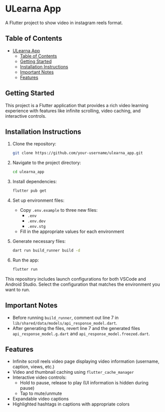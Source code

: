 # ULearna App

A Flutter project to show video in instagram reels format.

## Table of Contents

- [ULearna App](#ulearna-app)
  - [Table of Contents](#table-of-contents)
  - [Getting Started](#getting-started)
  - [Installation Instructions](#installation-instructions)
  - [Important Notes](#important-notes)
  - [Features](#features)

## Getting Started

This project is a Flutter application that provides a rich video learning experience with features like infinite scrolling, video caching, and interactive controls.

## Installation Instructions

1. Clone the repository:

   ```bash
   git clone https://github.com/your-username/ulearna_app.git
   ```

2. Navigate to the project directory:

   ```bash
   cd ulearna_app
   ```

3. Install dependencies:

   ```bash
   flutter pub get
   ```

4. Set up environment files:
   - Copy `.env.example` to three new files:
     - `.env`
     - `.env.dev`
     - `.env.stg`
   - Fill in the appropriate values for each environment
5. Generate necessary files:

   ```bash
   dart run build_runner build -d
   ```

6. Run the app:

   ```bash
   flutter run
   ```

This repository includes launch configurations for both VSCode and Android Studio. Select the configuration that matches the environment you want to run.

## Important Notes

- Before running `build_runner`, comment out line 7 in `lib/shared/data/models/api_response_model.dart`.
- After generating the files, revert line 7 and the generated files `api_response_model.g.dart` and `api_response_model.freezed.dart`.

## Features

- Infinite scroll reels video page displaying video information (username, caption, views, etc.)
- Video and thumbnail caching using `flutter_cache_manager`
- Interactive video controls:
  - Hold to pause, release to play (UI information is hidden during pause)
  - Tap to mute/unmute
- Expandable video captions
- Highlighted hashtags in captions with appropriate colors
